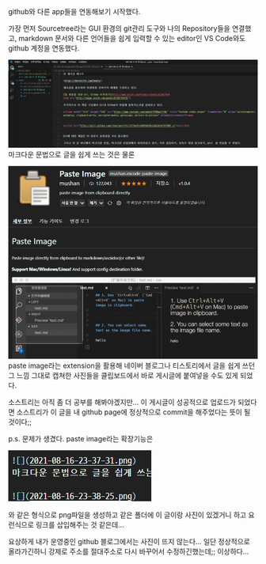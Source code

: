 github와 다른 app들을 연동해보기 시작했다.

가장 먼저 Sourcetree라는 GUI 환경의 git관리 도구와 나의 Repository들을 연결했고, markdown 문서와 다른 언어들을 쉽게 입력할 수 있는 editor인 VS Code와도 github 계정을 연동했다.

![](https://github.com/clearspecific/clearspecific.github.io/raw/clearspecific-patch-1/_posts/2021-08-16-23-37-31.png)
마크다운 문법으로 글을 쉽게 쓰는 것은 물론

![](https://github.com/clearspecific/clearspecific.github.io/raw/clearspecific-patch-1/_posts/2021-08-16-23-38-25.png)
paste image라는 extension을 활용해 네이버 블로그나 티스토리에서 글을 쉽게 쓰던 그 느낌 그대로 캡쳐한 사진들을 클립보드에서 바로 게시글에 붙여넣을 수도 있게 되었다.

소스트리는 아직 좀 더 공부를 해봐야겠지만... 이 게시글이 성공적으로 업로드가 되었다면 소스트리가 이 글을 내 github page에 정상적으로 commit을 해주었다는 뜻이 될 것이다;;

p.s. 문제가 생겼다.
paste image라는 확장기능은 

![](2021-08-16-23-47-56.png)


와 같은 형식으로 png파일을 생성하고 같은 폴더에 이 글이랑 사진이 있겠거니 하고 요런식으로 링크를 삽입해주는 것 같은데...

요상하게 내가 운영중인 github 블로그에서는 사진이 뜨지 않는다...
일단 정상적으로 올라가긴하니 강제로 주소를 절대주소로 다시 바꾸어서 수정하긴했는데;; 이상하다...